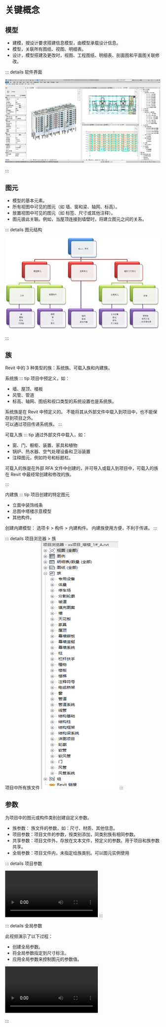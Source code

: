 # 关键概念

## 模型
- 建模，按设计要求搭建信息模型，由模型承载设计信息。
- 模型，关联所有图纸、视图、明细表。
- 设计，模型搭建及更改时，视图、工程图纸、明细表、剖面图和平面图关联修改。

::: details 软件界面

<img  src ="./imgaes/Modeling.png"/>

::: 


## 图元
- 模型的基本元素。
- 所有视图中可见的图元（如 墙、窗和梁、轴网、标高）。
- 放置视图中可见的图元（如 标签、尺寸或其他注释）。
- 图元彼此关联。例如，当屋顶连接到墙壁时，将建立图元之间的关系。

::: details 图元结构

<img  src ="./imgaes/Elements.png"/>

::: 

## 族

Revit 中的 3 种类型的族：系统族、可载入族和内建族。

系统族
::: tip 项目中预定义，如：
- 墙、屋顶、楼板
- 风管、管道
- 标高、轴网、图纸和视口类型的系统设置也是系统族。

系统族是在 Revit 中预定义的。 不能将其从外部文件中载入到项目中，也不能保存到项目之外。  
可以通过项目传递系统族。
::: 

可载入族
::: tip 通过外部文件中载入，如：  
- 窗、门、橱柜、装置、家具和植物
- 锅炉、热水器、空气处理设备和卫浴装置
- 注释图元，例如符号和标题栏。

可载入的族是在外部 RFA 文件中创建的，并可导入或载入到项目中，可载入的族在 Revit 中最经常创建和修改的族。

::: 

内建族
::: tip 项目创建的特定图元

- 立面中装饰线条
- 总图中塔楼示意模型
- 其他构件。

 创建内建模型： 选项卡 > 构件 > 内建构件。
 内建族使用方便，不利于传递。
::: 




::: details 项目浏览器 > 族   
项目中所有族文件
<img width = '250' height ='800' src ="./imgaes/Families.png"/>
::: 


## 参数
 为项目中的图元或构件类别创建自定义参数。
- 族参数：  族文件的参数，如：尺寸、材质、其他信息。
- 项目参数：项目文件的参数，按类别添加，同类别族有相同参数。
- 共享参数：项目文件外，存放在文本文件，预定义的参数。用于项目和族参数共享。
- 全局参数：项目文件内，未指定给族类别。可以图元实例使用


::: details 项目参数

<video src ="https://help.autodesk.com/videos/o5d3ZmczqngYrDc7GVCMlg2ikIIa02AK/video.mp4" controls="controls" > </video>
::: 

::: details 全局参数

此视频演示了以下过程：

- 创建全局参数。
- 将全局参数指定到尺寸标注。
- 应用全局参数来控制图元的参数值。


<video src ="https://help.autodesk.com/videos/ttNm92MzE6-Xf2CiKv3aSYKwk9pvlXGo/video.mp4" controls="controls" > </video>

:::


